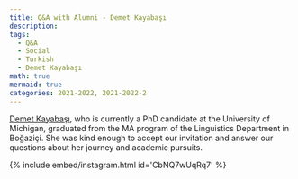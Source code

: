```yaml
---
title: Q&A with Alumni - Demet Kayabaşı
description:
tags:
  - Q&A
  - Social
  - Turkish
  - Demet Kayabaşı
math: true
mermaid: true
categories: 2021-2022, 2021-2022-2
---
```


[Demet Kayabaşı](https://www.linkedin.com/in/demet-kayaba%C5%9F%C4%B1), who is currently a PhD candidate at the University of Michigan, graduated from the MA program of the Linguistics Department in Boğaziçi. She was kind enough to accept our invitation and answer our questions about her journey and academic pursuits.

{% include embed/instagram.html id='CbNQ7wUqRq7' %}